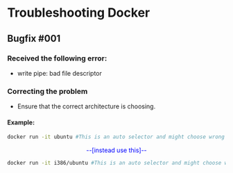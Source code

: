 # Troubleshooting Docker


## Bugfix #001

### Received the following error:
* write pipe: bad file descriptor

### Correcting the problem
* Ensure that the correct architecture is choosing.

#### Example:

``` bash
docker run -it ubuntu #This is an auto selector and might choose wrong architecture
``` 
<center style="color:blue;">--[instead use this]--</center>

``` bash
docker run -it i386/ubuntu #This is an auto selector and might choose wrong architecture
``` 










